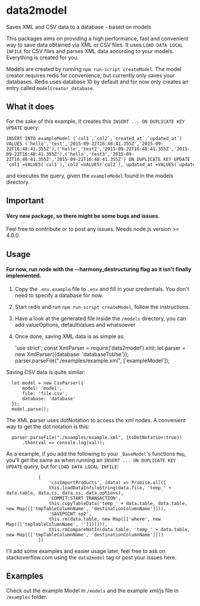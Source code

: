 # data2model
Saves XML and CSV data to a database - based on models

This packages aims on providing a high performance, fast and convenient way to save data obtained via XML or CSV files. 
It uses `LOAD DATA LOCAL INFILE` for CSV files and parses XML data according to your models. Everything is created for you.
 
Models are created by running `npm run-script createModel`. The model creator requires redis for convenience, 
but currently only saves your databases. Redis uses database 10 by default and for now only creates an entry called
`modelCreator_database`. 

## What it does

For the sake of this example, it creates this `INSERT ... ON DUPLICATE KEY UPDATE` query:

    INSERT INTO exampleModel (`col1`,`col2`,`created_at`,`updated_at`) VALUES ('hello','test','2015-09-22T16:48:41.355Z','2015-09-22T16:48:41.355Z'),('hello','test2','2015-09-22T16:48:41.355Z','2015-09-22T16:48:41.355Z'),('hello','test3','2015-09-22T16:48:41.355Z','2015-09-22T16:48:41.355Z') ON DUPLICATE KEY UPDATE `col1`=VALUES(`col1`),`col2`=VALUES(`col2`),`updated_at`=VALUES(`updated_at`)

and executes the query, given the `exampleModel` found in the models directory. 

## Important

#### Very new package, so there might be some bugs and issues. 
Feel free to contribute or to post any issues. 
Needs node.js version >= 4.0.0.

## Usage
  
#### For now, run node with the --harmony_destructuring flag as it isn't finally implemented. 
  
  1. Copy the `.env.example` file to `.env` and fill in your credentials. You don't need to specify a database for now. 
  2. Start redis and run `npm run-script createModel`, follow the instructions. 
  3. Have a look at the generated file inside the `/models` directory, you can add valueOptions, defaultValues and whatsoever
  4. Once done, saving XML data is as simple as:


      'use strict';
      const XmlParser = require('data2model').xml;
      let parser = new XmlParser({database: 'databaseToUse'});
      parser.parseFile("./examples/example.xml", ['exampleModel']);

Saving CSV data is quite similar:       
      
      let model = new CsvParser({
          model: 'model',
          file: 'file.csv',
          database: 'database'
      });
      model.parse();

The XML parser uses dotNotation to access the xml nodes. A convenient way to get the dot notation is this:
 
      parser.parseFile("./examples/example.xml", {toDotNotation:true})
          .then(val => console.log(val));


As a example, if you add the following to your `_BaseModel`'s functions `Map`, you'll get the same as when running an `INSERT ... ON DUPLICATE KEY UPDATE` query, but for `LOAD DATA LOCAL INFILE`:

                [
                    'csvImportProducts', (data) => Promise.all([
                    this.loadDataInfileString(data.file, 'temp_' + data.table, data.cs, data.ss, data.options),
                    'COMMIT;START TRANSACTION',
                    this.copyTableData('temp_' + data.table, data.table, new Map([['tmpTableColumnName', 'destinationColumnName']])),
                    'SAVEPOINT sp2',
                    this.rm(data.table, new Map([['where', new Map([['tmpTableColumnName', '']])]])),
                    this.rmCompareNotIn(data.table, 'temp_' + data.table, new Map([['tmpTableColumnName', 'destinationColumnName']]))
                ])

I'll add some examples and easier usage later, feel free to ask on stackoverflow.com using the `data2model` tag or post your issues here. 

## Examples

Check out the example Model in `/models` and the example xml/js file in `/examples` folder.


